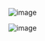![image](https://github.com/user-attachments/assets/83b359dc-7694-4d7b-bc31-a443791fbb73)

![image](https://github.com/user-attachments/assets/ec14001f-5491-4d0e-b450-723f0618fbd1)
